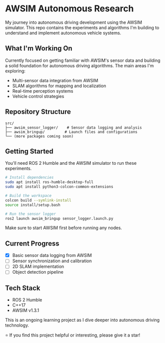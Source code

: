 # AWSIM Autonomous Research

My journey into autonomous driving development using the AWSIM simulator. This repo contains the experiments and algorithms I'm building to understand and implement autonomous vehicle systems.

## What I'm Working On

Currently focused on getting familiar with AWSIM's sensor data and building a solid foundation for autonomous driving algorithms. The main areas I'm exploring:

- Multi-sensor data integration from AWSIM
- SLAM algorithms for mapping and localization  
- Real-time perception systems
- Vehicle control strategies

## Repository Structure

```
src/
├── awsim_sensor_logger/    # Sensor data logging and analysis
├── awsim_bringup/         # Launch files and configurations
└── (more packages coming soon)
```

## Getting Started

You'll need ROS 2 Humble and the AWSIM simulator to run these experiments.

```bash
# Install dependencies
sudo apt install ros-humble-desktop-full
sudo apt install python3-colcon-common-extensions

# Build the workspace
colcon build --symlink-install
source install/setup.bash

# Run the sensor logger
ros2 launch awsim_bringup sensor_logger.launch.py
```

Make sure to start AWSIM first before running any nodes.

## Current Progress

- [x] Basic sensor data logging from AWSIM
- [ ] Sensor synchronization and calibration
- [ ] 2D SLAM implementation
- [ ] Object detection pipeline

## Tech Stack

- ROS 2 Humble
- C++17
- AWSIM v1.3.1

This is an ongoing learning project as I dive deeper into autonomous driving technology.

⭐ If you find this project helpful or interesting, please give it a star!

